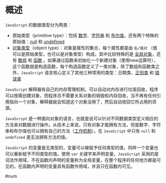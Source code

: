 
# 概述
 `JavaScript` 的数据类型分为两类：
- 原始类型（primitive type）：包括 [数字](#num)、[字符串](#string) 和 [布尔值](#bool)，还有两个特殊的原始值：[null](#null) 和 [undefined](#undefined)
- [对象类型](#第六章待补充)（object type）：对象是属性的集合，每个属性都是由 `名/值对` （值可以是原始类型，也可以是对象类型）构成，其中比较特殊的是 [全局对象](#global)，还有 [数组](#第七章待补充) 和 [函数](#第八章待补充) 。如果通过函数来初始化一个新建对象（使用new运算符），这个函数就是构造函数，每个构造函数定义了一类对象，除了数组和函数类之外，`JavaScript` 语言核心定义了其他三种常用的类型：日期类、[正则类](#第十章待补充) 和 [错误类](#第九章待补充)

`JavaScript` 解释器有自己的内存管理机制，可以自动对内存进行垃圾回收，程序可以按需创建对象，而程序员不需要关系对象的销毁和内存回收，当不再有任何引用指向一个对象，解释器就会知道这个对象没用了，然后自动收回它所占用的资源。

`JavaScript` 是一种面向对象的语言，也就是说可以针对不同数据类型定义相应的方法来对数据进行操作。从技术上来说，只有对象才能拥有方法，但是数字、字符串和布尔值也可以拥有自己的方法（[工作机制](#3.6待补充)）。在 `JavaScript` 中只有 `null` 和 `undefined` 是无法拥有方法的值。

`JavaScript` 的变量是无类型的，变量可以被赋予任何类型的值，同样一个变量也可以重新赋予不同类型的值。使用 `var` 关键字来声明变量，`JavaScript` 采用的是词法作用域，不在函数内声明的变量称为全局变量，在整个程序的任何地方都是可见的，在函数内声明的变量具有函数作用域，并且只在函数内可见。

#num
